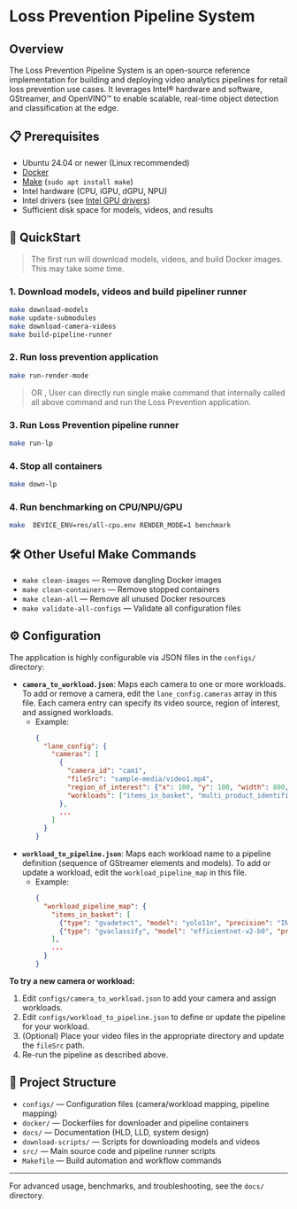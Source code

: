 # Loss Prevention Pipeline System

## Overview

The Loss Prevention Pipeline System is an open-source reference implementation for building and deploying video analytics pipelines for retail loss prevention use cases. It leverages Intel® hardware and software, GStreamer, and OpenVINO™ to enable scalable, real-time object detection and classification at the edge.

## 📋 Prerequisites

- Ubuntu 24.04 or newer (Linux recommended)
- [Docker](https://docs.docker.com/engine/install/)
- [Make](https://www.gnu.org/software/make/) (`sudo apt install make`)
- Intel hardware (CPU, iGPU, dGPU, NPU)
- Intel drivers (see [Intel GPU drivers](https://dgpu-docs.intel.com/driver/client/overview.html))
- Sufficient disk space for models, videos, and results

## 🚀 QuickStart

> The first run will download models, videos, and build Docker images. This may take some time.


### 1. Download models, videos and build pipeliner runner

```sh
make download-models
make update-submodules
make download-camera-videos
make build-pipeline-runner
```

### 2. Run loss prevention application

```sh
make run-render-mode
```

> OR , User can directly run single make command that internally called all above command and run the Loss Prevention application.

### 3. Run Loss Prevention pipeline runner

```sh
make run-lp
```

### 4. Stop all containers

```sh
make down-lp
```

### 4. Run benchmarking on CPU/NPU/GPU
```sh
make  DEVICE_ENV=res/all-cpu.env RENDER_MODE=1 benchmark
```



## 🛠️ Other Useful Make Commands

- `make clean-images` — Remove dangling Docker images
- `make clean-containers` — Remove stopped containers
- `make clean-all` — Remove all unused Docker resources
- `make validate-all-configs` — Validate all configuration files

## ⚙️ Configuration

The application is highly configurable via JSON files in the `configs/` directory:

- **`camera_to_workload.json`**: Maps each camera to one or more workloads. To add or remove a camera, edit the `lane_config.cameras` array in this file. Each camera entry can specify its video source, region of interest, and assigned workloads.
    - Example:
      ```json
      {
        "lane_config": {
          "cameras": [
            {
              "camera_id": "cam1",
              "fileSrc": "sample-media/video1.mp4",
              "region_of_interest": {"x": 100, "y": 100, "width": 800, "height": 600},
              "workloads": ["items_in_basket", "multi_product_identification"]
            },
            ...
          ]
        }
      }
      ```
- **`workload_to_pipeline.json`**: Maps each workload name to a pipeline definition (sequence of GStreamer elements and models). To add or update a workload, edit the `workload_pipeline_map` in this file.
    - Example:
      ```json
      {
        "workload_pipeline_map": {
          "items_in_basket": [
            {"type": "gvadetect", "model": "yolo11n", "precision": "INT8", "device": "CPU"},
            {"type": "gvaclassify", "model": "efficientnet-v2-b0", "precision": "INT8", "device": "CPU"}
          ],
          ...
        }
      }
      ```

**To try a new camera or workload:**
1. Edit `configs/camera_to_workload.json` to add your camera and assign workloads.
2. Edit `configs/workload_to_pipeline.json` to define or update the pipeline for your workload.
3. (Optional) Place your video files in the appropriate directory and update the `fileSrc` path.
4. Re-run the pipeline as described above.

## 📁 Project Structure

- `configs/` — Configuration files (camera/workload mapping, pipeline mapping)
- `docker/` — Dockerfiles for downloader and pipeline containers
- `docs/` — Documentation (HLD, LLD, system design)
- `download-scripts/` — Scripts for downloading models and videos
- `src/` — Main source code and pipeline runner scripts
- `Makefile` — Build automation and workflow commands

---

For advanced usage, benchmarks, and troubleshooting, see the `docs/` directory.

